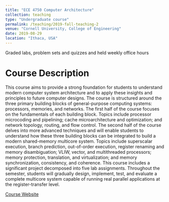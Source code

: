 ```yaml
---
title: "ECE 4750 Computer Architecture"
collection: teaching
type: "Undergraduate course"
permalink: /teaching/2019-fall-teaching-2
venue: "Cornell University, College of Engineering"
date: 2019-08-29
location: "Ithaca, USA"
---
```


Graded labs, problem sets and quizzes and held weekly office hours

Course Description
=====
This course aims to provide a strong foundation for students to understand modern computer system architecture and to apply these insights and principles to future computer designs. The course is structured around the three primary building blocks of general-purpose computing systems: processors, memories, and networks. The first half of the course focuses on the fundamentals of each building block. Topics include processor microcoding and pipelining; cache microarchitecture and optimization; and network topology, routing, and flow control. The second half of the course delves into more advanced techniques and will enable students to understand how these three building blocks can be integrated to build a modern shared-memory multicore system. Topics include superscalar execution, branch prediction, out-of-order execution, register renaming and memory disambiguation; VLIW, vector, and multithreaded processors; memory protection, translation, and virtualization; and memory synchronization, consistency, and coherence. This course includes a significant project decomposed into five lab assignments. Throughout the semester, students will gradually design, implement, test, and evaluate a complete multicore system capable of running real parallel applications at the register-transfer level.  

[Course Website](https://www.csl.cornell.edu/courses/ece4750/)
